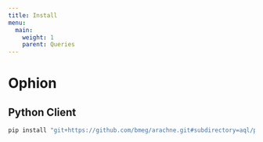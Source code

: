 ```yaml
---
title: Install
menu:
  main:
    weight: 1
    parent: Queries
---
```



# Ophion

## Python Client

```python
pip install "git+https://github.com/bmeg/arachne.git#subdirectory=aql/python"
```
